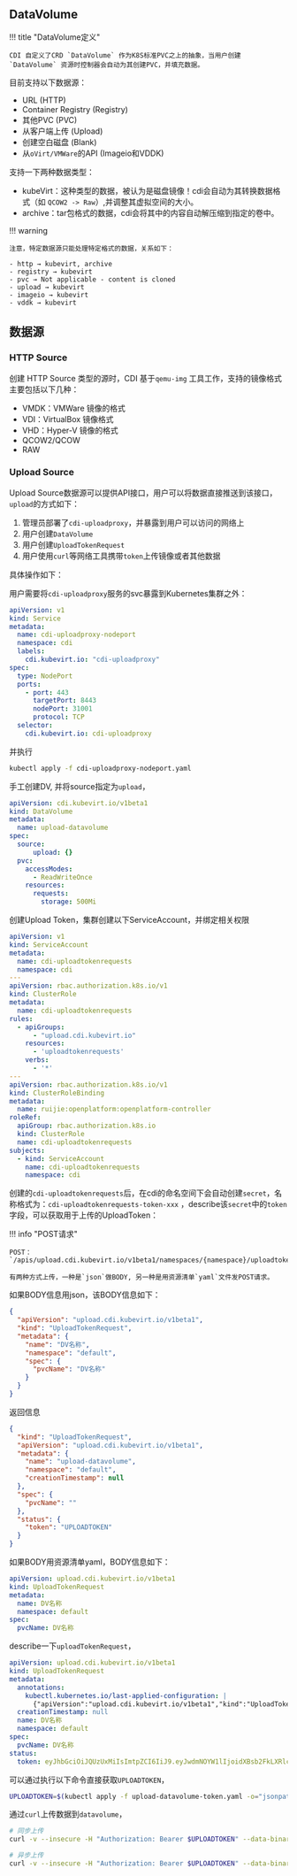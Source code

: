 
## DataVolume

!!! title "DataVolume定义"

    CDI 自定义了CRD `DataVolume` 作为K8S标准PVC之上的抽象，当用户创建 `DataVolume` 资源时控制器会自动为其创建PVC，并填充数据。

目前支持以下数据源：

- URL (HTTP)
- Container Registry (Registry)
- 其他PVC (PVC)
- 从客户端上传 (Upload)
- 创建空白磁盘 (Blank)
- 从`oVirt/VMWare`的API (Imageio和VDDK)

支持一下两种数据类型：

- kubeVirt：这种类型的数据，被认为是磁盘镜像！cdi会自动为其转换数据格式（如 `QCOW2 -> Raw`）,并调整其虚拟空间的大小。
- archive：tar包格式的数据，cdi会将其中的内容自动解压缩到指定的卷中。

!!! warning

    注意，特定数据源只能处理特定格式的数据，关系如下：
    
    - http → kubevirt, archive
    - registry → kubevirt
    - pvc → Not applicable - content is cloned
    - upload → kubevirt
    - imageio → kubevirt
    - vddk → kubevirt

## 数据源

### HTTP Source

创建 HTTP Source 类型的源时，CDI 基于`qemu-img` 工具工作，支持的镜像格式主要包括以下几种：

- VMDK：VMWare 镜像的格式
- VDI：VirtualBox 镜像格式
- VHD：Hyper-V 镜像的格式
- QCOW2/QCOW
- RAW

### Upload Source

Upload Source数据源可以提供API接口，用户可以将数据直接推送到该接口，`upload`的方式如下：

1. 管理员部署了`cdi-uploadproxy`，并暴露到用户可以访问的网络上
2. 用户创建`DataVolume`
3. 用户创建`UploadTokenRequest`
4. 用户使用`curl`等网络工具携带`token`上传镜像或者其他数据

具体操作如下：

用户需要将`cdi-uploadproxy`服务的svc暴露到Kubernetes集群之外：

```yaml linenums="1" title="cdi-uploadproxy-nodeport.yaml"
apiVersion: v1
kind: Service
metadata:
  name: cdi-uploadproxy-nodeport
  namespace: cdi
  labels:
    cdi.kubevirt.io: "cdi-uploadproxy"
spec:
  type: NodePort
  ports:
    - port: 443
      targetPort: 8443
      nodePort: 31001
      protocol: TCP
  selector:
    cdi.kubevirt.io: cdi-uploadproxy
```
并执行

```bash
kubectl apply -f cdi-uploadproxy-nodeport.yaml
```

手工创建DV, 并将source指定为`upload`，

```yaml linenums="1"
apiVersion: cdi.kubevirt.io/v1beta1
kind: DataVolume
metadata:
  name: upload-datavolume
spec:
  source:
      upload: {}
  pvc:
    accessModes:
      - ReadWriteOnce
    resources:
      requests:
        storage: 500Mi
```

创建Upload Token，集群创建以下ServiceAccount，并绑定相关权限

```yaml linenums="1"
apiVersion: v1
kind: ServiceAccount
metadata:
  name: cdi-uploadtokenrequests
  namespace: cdi
---
apiVersion: rbac.authorization.k8s.io/v1
kind: ClusterRole
metadata:
  name: cdi-uploadtokenrequests
rules:
  - apiGroups:
      - "upload.cdi.kubevirt.io"
    resources:
      - 'uploadtokenrequests'
    verbs:
      - '*'
---
apiVersion: rbac.authorization.k8s.io/v1
kind: ClusterRoleBinding
metadata:
  name: ruijie:openplatform:openplatform-controller
roleRef:
  apiGroup: rbac.authorization.k8s.io
  kind: ClusterRole
  name: cdi-uploadtokenrequests
subjects:
  - kind: ServiceAccount
    name: cdi-uploadtokenrequests
    namespace: cdi
```

创建的`cdi-uploadtokenrequests`后，在cdi的命名空间下会自动创建`secret`，名称格式为：`cdi-uploadtokenrequests-token-xxx` ，describe该`secret`中的`token`字段，可以获取用于上传的UploadToken：

!!! info "POST请求"

    POST：`/apis/upload.cdi.kubevirt.io/v1beta1/namespaces/{namespace}/uploadtokenrequests`

    有两种方式上传，一种是`json`做BODY, 另一种是用资源清单`yaml`文件发POST请求。

如果BODY信息用json，该BODY信息如下：

```json linenums="1"
{
  "apiVersion": "upload.cdi.kubevirt.io/v1beta1",
  "kind": "UploadTokenRequest",
  "metadata": {
    "name": "DV名称",
    "namespace": "default",
    "spec": {
      "pvcName": "DV名称"
    }
  }
}
```

返回信息
```json linenums="1"
{
  "kind": "UploadTokenRequest",
  "apiVersion": "upload.cdi.kubevirt.io/v1beta1",
  "metadata": {
    "name": "upload-datavolume",
    "namespace": "default",
    "creationTimestamp": null
  },
  "spec": {
    "pvcName": ""
  },
  "status": {
    "token": "UPLOADTOKEN"
  }
}
```

如果BODY用资源清单yaml，BODY信息如下：

```yaml linenums="1" title="upload-datavolume-token.yaml"
apiVersion: upload.cdi.kubevirt.io/v1beta1
kind: UploadTokenRequest
metadata:
  name: DV名称
  namespace: default
spec:
  pvcName: DV名称
```

describe一下`uploadTokenRequest`，

```yaml linenums="1"
apiVersion: upload.cdi.kubevirt.io/v1beta1
kind: UploadTokenRequest
metadata:
  annotations:
    kubectl.kubernetes.io/last-applied-configuration: |
      {"apiVersion":"upload.cdi.kubevirt.io/v1beta1","kind":"UploadTokenRequest","metadata":{"annotations":{},"name":"DV名称","namespace":"default"},"spec":{"pvcName":"DV名称"}}
  creationTimestamp: null
  name: DV名称
  namespace: default
spec:
  pvcName: DV名称
status:
  token: eyJhbGciOiJQUzUxMiIsImtpZCI6IiJ9.eyJwdmNOYW1lIjoidXBsb2FkLXRlc3QiLCJuYW1lc3BhY2UiOiJkZWZhdWx0IiwiY3JlYXRpb25UaW1lc3RhbXAiOiIyMDE4LTA5LTIxVDE4OjEyOjE5LjQwODI1MDQ4NFoifQ.JWk1VyvzSse3eFiBROKgGoLnOPCiYW9JdDWKXFROEL6XY0O5lFb1R0rwdfWwC3BBOtEA9mC9x3ZGYPnYWO-5G_r1fWKHjF-zifrCX_3Dhp3vfSq6Zfpu-vV0Qn0A3YkSCCmiC_nONAhVjEDuQsRFIKwYcxBoEOpye92ggH2u5FxQE7FwxxH6-RHun9tc_lIFX-ZFKnq7n5tWbjsTmAZI_4rDNgYkVFhFtENU6e-5_Ncokxs3YVzkbSrXweZpRmmaYQOmZhjXSLjKED_2FVq7tYeVueEEhKC_zJ-AEivstALPwPjiwyWXJyfE3dCmbA1sBKuNUrAaDlBvSAp1uPV9eQ

```

可以通过执行以下命令直接获取`UPLOADTOKEN`，
```bash
UPLOADTOKEN=$(kubectl apply -f upload-datavolume-token.yaml -o="jsonpath={.status.token}")
```

通过`curl`上传数据到`datavolume`，

```bash linenums="1"
# 同步上传
curl -v --insecure -H "Authorization: Bearer $UPLOADTOKEN" --data-binary @tests/images/cirros-qcow2.img https://$(minikube ip):31001/v1alpha1/upload

# 异步上传
curl -v --insecure -H "Authorization: Bearer $UPLOADTOKEN" --data-binary @tests/images/cirros-qcow2.img https://$(minikube ip):31001/v1alpha1/upload-async
```